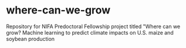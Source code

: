 # where-can-we-grow
Repository for NIFA Predoctoral Fellowship project titled "Where can we grow? Machine learning to predict climate impacts on U.S. maize and soybean production
